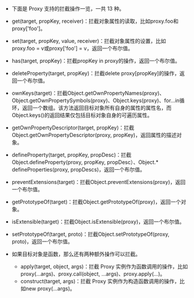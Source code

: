 * 下面是 Proxy 支持的拦截操作一览，一共 13 种。

* get(target, propKey, receiver)：拦截对象属性的读取，比如proxy.foo和proxy['foo']。
* set(target, propKey, value, receiver)：拦截对象属性的设置，比如proxy.foo = v或proxy['foo'] = v，返回一个布尔值。
* has(target, propKey)：拦截propKey in proxy的操作，返回一个布尔值。
* deleteProperty(target, propKey)：拦截delete proxy[propKey]的操作，返回一个布尔值。
* ownKeys(target)：拦截Object.getOwnPropertyNames(proxy)、Object.getOwnPropertySymbols(proxy)、Object.keys(proxy)、for...in循环，返回一个数组。该方法返回目标对象所有自身的属性的属性名，而Object.keys()的返回结果仅包括目标对象自身的可遍历属性。
* getOwnPropertyDescriptor(target, propKey)：拦截Object.getOwnPropertyDescriptor(proxy, propKey)，返回属性的描述对象。
* defineProperty(target, propKey, propDesc)：拦截Object.defineProperty(proxy, propKey, propDesc）、Object.* defineProperties(proxy, propDescs)，返回一个布尔值。
* preventExtensions(target)：拦截Object.preventExtensions(proxy)，返回一个布尔值。
* getPrototypeOf(target)：拦截Object.getPrototypeOf(proxy)，返回一个对象。
* isExtensible(target)：拦截Object.isExtensible(proxy)，返回一个布尔值。
* setPrototypeOf(target, proto)：拦截Object.setPrototypeOf(proxy, proto)，返回一个布尔值。
* 如果目标对象是函数，那么还有两种额外操作可以拦截。
  * apply(target, object, args)：拦截 Proxy 实例作为函数调用的操作，比如proxy(...args)、proxy.call(object, ...args)、proxy.apply(...)。
  * construct(target, args)：拦截 Proxy 实例作为构造函数调用的操作，比如new proxy(...args)。